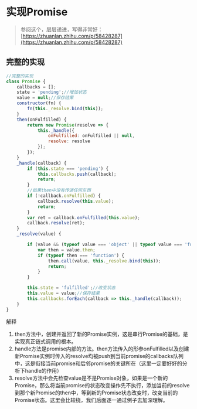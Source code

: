 # 实现Promise

> 参阅这个，层层递进，写得非常好：[https://zhuanlan.zhihu.com/p/58428287](https://zhuanlan.zhihu.com/p/58428287)

## 完整的实现

```javascript
//完整的实现
class Promise {
    callbacks = [];
    state = 'pending';//增加状态
    value = null;//保存结果
    constructor(fn) {
        fn(this._resolve.bind(this));
    }
    then(onFulfilled) {
        return new Promise(resolve => {
            this._handle({
                onFulfilled: onFulfilled || null,
                resolve: resolve
            });
        });
    }
    _handle(callback) {
        if (this.state === 'pending') {
            this.callbacks.push(callback);
            return;
        }
        //如果then中没有传递任何东西
        if (!callback.onFulfilled) {
            callback.resolve(this.value);
            return;
        }
        var ret = callback.onFulfilled(this.value);
        callback.resolve(ret);
    }
    _resolve(value) {

        if (value && (typeof value === 'object' || typeof value === 'function')) {
            var then = value.then;
            if (typeof then === 'function') {
                then.call(value, this._resolve.bind(this));
                return;
            }
        }

        this.state = 'fulfilled';//改变状态
        this.value = value;//保存结果
        this.callbacks.forEach(callback => this._handle(callback));
    }
} 
```

解释

1. then方法中，创建并返回了新的Promise实例，这是串行Promise的基础，是实现真正链式调用的根本。
2. handle方法是promise内部的方法。then方法传入的形参onFulfilled以及创建新Promise实例时传入的resolve均被push到当前promise的callbacks队列中，这是衔接当前promise和后邻promise的关键所在（这里一定要好好的分析下handle的作用）
3. resolve方法中会先检查value是不是Promise对象，如果是一个新的Promise，那么将当前promise的状态改变操作先不执行，添加当前的resolve到那个新Promise的then中，等到新的Promise状态改变时，改变当前的Promise状态。这里会比较绕，我们后面逐一通过例子去加深理解。


